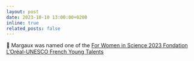 ```yaml
---
layout: post
date: 2023-10-10 13:00:00+0200
inline: true
related_posts: false
---
```


:tada: Margaux was named one of the [For Women in Science 2023 Fondation L’Oréal-UNESCO French Young Talents](https://www.fondationloreal.com/sites/default/files/2023-10/dpfrance_fwis2023-web.pdf) 
